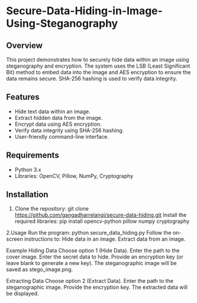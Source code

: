 # Secure-Data-Hiding-in-Image-Using-Steganography


## Overview
This project demonstrates how to securely hide data within an image using steganography and encryption. The system uses the LSB (Least Significant Bit) method to embed data into the image and AES encryption to ensure the data remains secure. SHA-256 hashing is used to verify data integrity.

## Features
- Hide text data within an image.
- Extract hidden data from the image.
- Encrypt data using AES encryption.
- Verify data integrity using SHA-256 hashing.
- User-friendly command-line interface.

## Requirements
- Python 3.x
- Libraries: OpenCV, Pillow, NumPy, Cryptography

## Installation
1. Clone the repository:
   git clone https://github.com/gangadharrelangi/secure-data-hiding.git
    Install the required libraries:
      pip install opencv-python pillow numpy cryptography

2.Usage
Run the program:
    python secure_data_hiding.py
    Follow the on-screen instructions to:
        Hide data in an image.
        Extract data from an image.

Example
Hiding Data
    Choose option 1 (Hide Data).
    Enter the path to the cover image.
    Enter the secret data to hide.
    Provide an encryption key (or leave blank to generate a new key).
    The steganographic image will be saved as stego_image.png.

Extracting Data
    Choose option 2 (Extract Data).
    Enter the path to the steganographic image.
    Provide the encryption key.
    The extracted data will be displayed.
